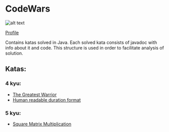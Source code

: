 # CodeWars

![alt text](https://www.codewars.com/users/Kruutteri1/badges/large) 

[Profile](https://www.codewars.com/users/Kruutteri1)

Contains katas solved in Java. Each solved kata consists of javadoc with info about it and code.
This structure is used in order to facilitate analysis of solution.

## Katas:
### 4 kyu:
- [The Greatest Warrior](https://github.com/Kruutteri1/CodeWars/blob/main/src/kyu4/Warrior.java)
- [Human readable duration format](https://github.com/Kruutteri1/CodeWars/blob/main/src/kyu4/TimeFormatter.java)

### 5 kyu:
- [Square Matrix Multiplication](https://github.com/Kruutteri1/CodeWars/blob/main/src/kyu5/MatrixMultiplication.java)
